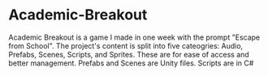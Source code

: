 # Academic-Breakout
Academic Breakout is a game I made in one week with the prompt "Escape from School".
The project's content is split into five cateogries: Audio, Prefabs, Scenes, Scripts, and Sprites. 
These are for ease of access and better management. Prefabs and Scenes are Unity files. Scripts are in C#

